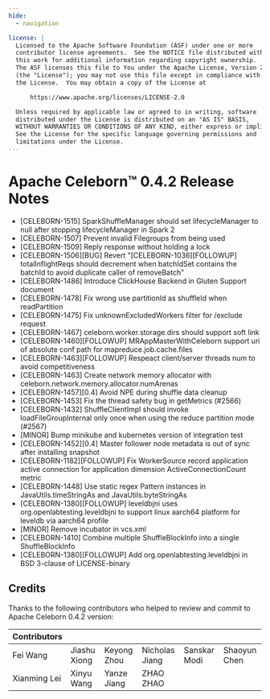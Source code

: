 ```yaml
---
hide:
  - navigation

license: |
  Licensed to the Apache Software Foundation (ASF) under one or more
  contributor license agreements.  See the NOTICE file distributed with
  this work for additional information regarding copyright ownership.
  The ASF licenses this file to You under the Apache License, Version 2.0
  (the "License"); you may not use this file except in compliance with
  the License.  You may obtain a copy of the License at

      https://www.apache.org/licenses/LICENSE-2.0

  Unless required by applicable law or agreed to in writing, software
  distributed under the License is distributed on an "AS IS" BASIS,
  WITHOUT WARRANTIES OR CONDITIONS OF ANY KIND, either express or implied.
  See the License for the specific language governing permissions and
  limitations under the License.
---
```


# Apache Celeborn™ 0.4.2 Release Notes

- [CELEBORN-1515] SparkShuffleManager should set lifecycleManager to null after stopping lifecycleManager in Spark 2
- [CELEBORN-1507] Prevent invalid Filegroups from being used
- [CELEBORN-1509] Reply response without holding a lock
- [CELEBORN-1506][BUG] Revert "[CELEBORN-1036][FOLLOWUP] totalInflightReqs should decrement when batchIdSet contains the batchId to avoid duplicate caller of removeBatch"
- [CELEBORN-1486] Introduce ClickHouse Backend in Gluten Support document
- [CELEBORN-1478] Fix wrong use partitionId as shuffleId when readPartition
- [CELEBORN-1475] Fix unknownExcludedWorkers filter for /exclude request
- [CELEBORN-1467] celeborn.worker.storage.dirs should support soft link
- [CELEBORN-1460][FOLLOWUP] MRAppMasterWithCeleborn support uri of absolute conf path for mapreduce.job.cache.files
- [CELEBORN-1463][FOLLOWUP] Respeact client/server threads num to avoid competitiveness
- [CELEBORN-1463] Create network memory allocator with celeborn.network.memory.allocator.numArenas
- [CELEBORN-1457][0.4] Avoid NPE during shuffle data cleanup
- [CELEBORN-1453] Fix the thread safety bug in getMetrics (#2566)
- [CELEBORN-1432] ShuffleClientImpl should invoke loadFileGroupInternal only once when using the reduce partition mode (#2567)
- [MINOR] Bump minikube and kubernetes version of integration test
- [CELEBORN-1452][0.4] Master follower node metadata is out of sync after installing snapshot
- [CELEBORN-1182][FOLLOWUP] Fix WorkerSource record application active connection for application dimension ActiveConnectionCount metric
- [CELEBORN-1448] Use static regex Pattern instances in JavaUtils.timeStringAs and JavaUtils.byteStringAs
- [CELEBORN-1380][FOLLOWUP] leveldbjni uses org.openlabtesting.leveldbjni to support linux aarch64 platform for leveldb via aarch64 profile
- [MINOR] Remove incubator in vcs.xml
- [CELEBORN-1410] Combine multiple ShuffleBlockInfo into a single ShuffleBlockInfo
- [CELEBORN-1380][FOLLOWUP] Add org.openlabtesting.leveldbjni in BSD 3-clause of LICENSE-binary

## Credits

Thanks to the following contributors who helped to review and commit to Apache Celeborn 0.4.2 version:

| Contributors    |              |              |                |              |               |
|-----------------|--------------|--------------|----------------|--------------|---------------|
| Fei Wang        | Jiashu Xiong | Keyong Zhou  | Nicholas Jiang | Sanskar Modi | Shaoyun Chen  |
| Xianming Lei    | Xinyu Wang   | Yanze Jiang  | ZHAO ZHAO      |              |               |
